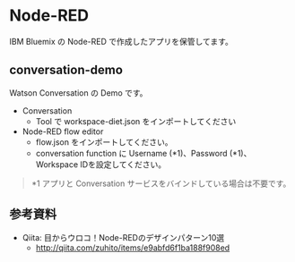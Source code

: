# Node-RED
IBM Bluemix の Node-RED で作成したアプリを保管してます。

## conversation-demo
Watson Conversation の Demo です。
* Conversation
  - Tool で workspace-diet.json をインポートしてください
* Node-RED flow editor
  - flow.json をインポートしてください。
  - conversation function に Username (*1)、Password (*1)、Workspace IDを設定してください。

> *1 アプリと Conversation サービスをバインドしている場合は不要です。
    
## 参考資料
* Qiita: 目からウロコ！Node-REDのデザインパターン10選
  - http://qiita.com/zuhito/items/e9abfd6f1ba188f908ed
